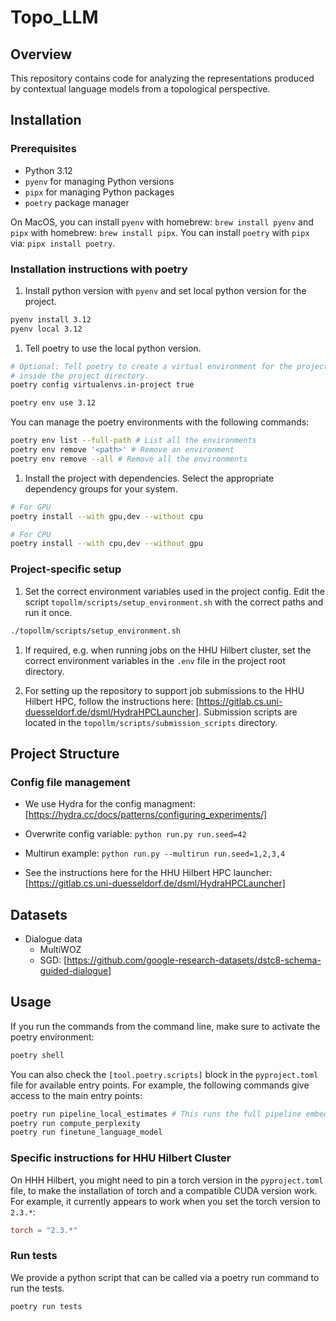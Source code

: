 # Topo_LLM

## Overview

This repository contains code for analyzing the representations produced by contextual language models from a topological perspective.

## Installation

### Prerequisites

- Python 3.12
- `pyenv` for managing Python versions
- `pipx` for managing Python packages
- `poetry` package manager

On MacOS, you can install `pyenv` with homebrew: `brew install pyenv` and `pipx` with homebrew: `brew install pipx`.
You can install `poetry` with `pipx` via: `pipx install poetry`.

### Installation instructions with poetry

1. Install python version with `pyenv` and set local python version for the project.

```bash
pyenv install 3.12
pyenv local 3.12
```

1. Tell poetry to use the local python version.

```bash
# Optional: Tell poetry to create a virtual environment for the project
# inside the project directory.
poetry config virtualenvs.in-project true

poetry env use 3.12
```

You can manage the poetry environments with the following commands:

```bash
poetry env list --full-path # List all the environments
poetry env remove '<path>' # Remove an environment
poetry env remove --all # Remove all the environments
```

1. Install the project with dependencies.
Select the appropriate dependency groups for your system.

```bash
# For GPU
poetry install --with gpu,dev --without cpu
```

```bash
# For CPU
poetry install --with cpu,dev --without gpu
```

### Project-specific setup

1. Set the correct environment variables used in the project config.
Edit the script `topollm/scripts/setup_environment.sh` with the correct paths and run it once.

```bash
./topollm/scripts/setup_environment.sh
```

1. If required, e.g. when running jobs on the HHU Hilbert cluster, set the correct environment variables in the `.env` file in the project root directory.

1. For setting up the repository to support job submissions to the HHU Hilbert HPC, follow the instructions here: [https://gitlab.cs.uni-duesseldorf.de/dsml/HydraHPCLauncher].
Submission scripts are located in the `topollm/scripts/submission_scripts` directory.

## Project Structure

### Config file management

- We use Hydra for the config managment:
  [https://hydra.cc/docs/patterns/configuring_experiments/]

- Overwrite config variable:
  `python run.py run.seed=42`

- Multirun example:
  `python run.py --multirun run.seed=1,2,3,4`

- See the instructions here for the HHU Hilbert HPC launcher:
  [https://gitlab.cs.uni-duesseldorf.de/dsml/HydraHPCLauncher]

## Datasets

- Dialogue data
  - MultiWOZ
  - SGD:
    [https://github.com/google-research-datasets/dstc8-schema-guided-dialogue]

## Usage

If you run the commands from the command line, make sure to activate the poetry environment:

```bash
poetry shell
```

You can also check the `[tool.poetry.scripts]` block in the `pyproject.toml` file for available entry points. For example, the following commands give access to the main entry points:

```bash
poetry run pipeline_local_estimates # This runs the full pipeline embedding -> embeddings_data_prep -> compute local estimates
poetry run compute_perplexity
poetry run finetune_language_model
```

### Specific instructions for HHU Hilbert Cluster

On HHH Hilbert, you might need to pin a torch version in the `pyproject.toml` file, to make the installation of torch and a compatible CUDA version work.
For example, it currently appears to work when you set the torch version to `2.3.*`:

```toml
torch = "2.3.*"
```

### Run tests

We provide a python script that can be called via a poetry run command to run the tests.

```bash
poetry run tests
```

